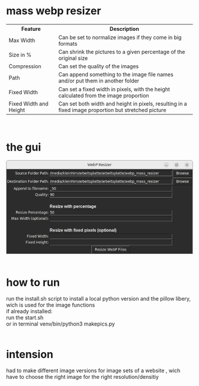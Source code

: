 # mass webp resizer
<table>
  <tr>
    <th>Feature</th>
    <th>Description</th>
  </tr>
  <tr>
    <td>Max Width</td>
    <td>Can be set to normalize images if they come in big formats</td>
  </tr>
  <tr>
    <td>Size in %</td>
    <td>Can shrink the pictures to a given percentage of the original size</td>
  </tr>
  <tr>
    <td>Compression</td>
    <td>Can set the quality of the images</td>
  </tr>
  <tr>
    <td>Path</td>
    <td>Can append something to the image file names and/or put them in another folder</td>
  </tr>
  <tr>
    <td>Fixed Width</td>
    <td>Can set a fixed width in pixels, with the height calculated from the image proportion</td>
  </tr>
  <tr>
    <td>Fixed Width and Height</td>
    <td>Can set both width and height in pixels, resulting in a fixed image proportion but stretched picture</td>
  </tr>
</table>
<br>

# the gui<br>
<img src="https://raw.githubusercontent.com/mimikri/webp_mass_resizer/main/gui.webp"><br>
<br>

# how to run<br>
run the install.sh script to install a local python version and the pillow libery, wich is used for the image functions<br>
if already installed:<br>
    run the start.sh <br>
    or in terminal venv/bin/python3 makepics.py<br>
<br>

# intension<br>
had to make different image versions for image sets of a website , wich have to choose the right image for the right resolution/densitiy<br>